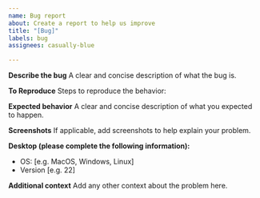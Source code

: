 ```yaml
---
name: Bug report
about: Create a report to help us improve
title: "[Bug]"
labels: bug
assignees: casually-blue

---
```


**Describe the bug**
A clear and concise description of what the bug is.

**To Reproduce**
Steps to reproduce the behavior:

**Expected behavior**
A clear and concise description of what you expected to happen.

**Screenshots**
If applicable, add screenshots to help explain your problem.

**Desktop (please complete the following information):**
 - OS: [e.g. MacOS, Windows, Linux]
 - Version [e.g. 22]

**Additional context**
Add any other context about the problem here.
